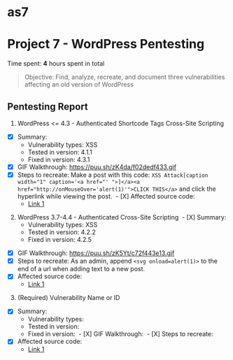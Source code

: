 # as7
# Project 7 - WordPress Pentesting

Time spent: **4** hours spent in total

> Objective: Find, analyze, recreate, and document three vulnerabilities affecting an old version of WordPress

## Pentesting Report

1. WordPress <= 4.3 - Authenticated Shortcode Tags Cross-Site Scripting 
  - [X] Summary: 
    - Vulnerability types: XSS
    - Tested in version: 4.1.1
    - Fixed in version: 4.3.1
  - [X] GIF Walkthrough: https://puu.sh/zK4da/f02dedf433.gif
  - [X] Steps to recreate: Make a post with this code: ``` XSS Attack[caption width="1" caption='<a href="' ">]</a><a href="http://onMouseOver='alert(1)'">CLICK THIS</a> ``` and click the hyperlink while viewing the post.
  - [X] Affected source code: 
    - [Link 1](https://github.com/WordPress/WordPress/commit/f72b21af23da6b6d54208e5c1d65ececdaa109c8)
2. WordPress 3.7-4.4 - Authenticated Cross-Site Scripting 
  - [X] Summary: 
    - Vulnerability types: XSS
    - Tested in version: 4.2.2
    - Fixed in version: 4.2.5
  - [X] GIF Walkthrough: https://puu.sh/zK5Yt/c72f443e13.gif
  - [X] Steps to recreate: As an admin, append ``` <svg onload=alert(1)> ``` to the end of a url when adding text to a new post.
  - [X] Affected source code:
    - [Link 1](https://github.com/WordPress/WordPress/commit/7ab65139c6838910426567849c7abed723932b87)
3. (Required) Vulnerability Name or ID
  - [X] Summary: 
    - Vulnerability types:
    - Tested in version:
    - Fixed in version: 
  - [X] GIF Walkthrough: 
  - [X] Steps to recreate: 
  - [X] Affected source code:
    - [Link 1](https://core.trac.wordpress.org/browser/tags/version/src/source_file.php)
